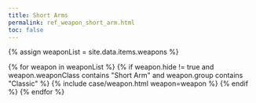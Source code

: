 ```yaml
---
title: Short Arms
permalink: ref_weapon_short_arm.html
toc: false
---
```


{% assign weaponList = site.data.items.weapons %}

{% for weapon in weaponList %}
{% if weapon.hide != true and weapon.weaponClass contains "Short Arm" and weapon.group contains "Classic" %}
{% include case/weapon.html weapon=weapon %}
{% endif %}
{% endfor %}